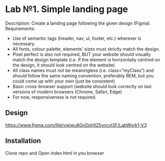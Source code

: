 # Lab №1. Simple landing page
Description: Create a landing page following the given design (Figma).
Requirements:
* Use of semantic tags (header, nav, ul, footer, etc.) wherever is necessary.
* All fonts, colour palette, elements’ sizes must strictly match the design. 
* Pixel perfect is also not required, BUT your website should visually match the design template (i.e. If the element is horizontally centred on the design, it should look centred on the website)
* All class names must not be meaningless (i.e. class=”myClass”) and should follow the same naming convention, preferably BEM, but you could come up with your own (just be consistent)
* Basic cross-browser support (website should look correctly on last versions of modern browsers (Chrome, Safari, Edge)
* For now, responsiveness is not required.

## Design
https://www.figma.com/file/vwiwu6GnDphlI25vncvl3F/LabWork1-V3

## Installation
Clone repo and
Open index.html in you browser


